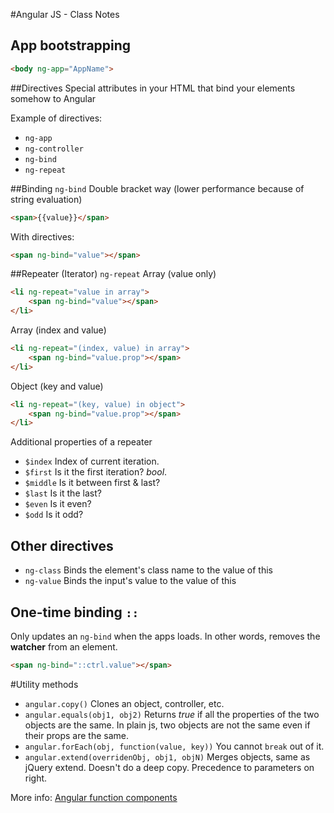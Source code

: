 #Angular JS - Class Notes

## App bootstrapping

````html
<body ng-app="AppName">
````

##Directives
Special attributes in your HTML that bind your elements somehow to Angular

Example of directives:

- `ng-app`
- `ng-controller`
- `ng-bind`
- `ng-repeat`

##Binding `ng-bind`
Double bracket way (lower performance because of string evaluation)

````html
<span>{{value}}</span>
````

With directives:

````html
<span ng-bind="value"></span>
````

##Repeater (Iterator) `ng-repeat`
Array (value only)

````html
<li ng-repeat="value in array">
	<span ng-bind="value"></span>
</li>
````

Array (index and value)

````html
<li ng-repeat="(index, value) in array">
	<span ng-bind="value.prop"></span>
</li>
````

Object (key and value)

````html
<li ng-repeat="(key, value) in object">
	<span ng-bind="value.prop"></span>
</li>
````

Additional properties of a repeater

- `$index` Index of current iteration.
- `$first` Is it the first iteration? *bool*.
- `$middle` Is it between first & last?
- `$last` Is it the last?
- `$even` Is it even?
- `$odd` Is it odd?

## Other directives

- `ng-class` Binds the element's class name to the value of this
- `ng-value` Binds the input's value to the value of this

## One-time binding `::`

Only updates an `ng-bind` when the apps loads. In other words, removes the **watcher** from an element.

````html
<span ng-bind="::ctrl.value"></span>
````

#Utility methods

- `angular.copy()` Clones an object, controller, etc.
- `angular.equals(obj1, obj2)` Returns *true* if all the properties of the two objects are the same. In plain js, two objects are not the same even if their props are the same.
- `angular.forEach(obj, function(value, key))` You cannot `break` out of it.
- `angular.extend(overridenObj, obj1, objN)` Merges objects, same as jQuery extend. Doesn't do a deep copy. Precedence to parameters on right.

More info: [Angular function components](https://docs.angularjs.org/api/ng/function)

